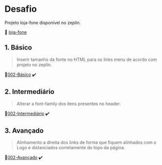 # Desafio

Projeto loja-fone disponível no zeplin.

:link: [loja-fone](https://app.zeplin.io/project/5bf636d49dcaf67e957928b3/screen/5bf637100b478a3e928bb5ba)

## 1. Básico

> Inserir tamanho da fonte no HTML para os links menu de acordo com projeto no zeplin.

:link:[002-Básico](https://github.com/eduardotrandafilov/loja-fone/commit/01a2c3e672b34e4fc2bf3ddaef4b1c9c7e3b9350) :heavy_check_mark:

## 2. Intermediário

> Alterar a font-family dos itens presentes no header.

:link:[002-Intermediário]() :heavy_check_mark:

## 3. Avançado

> Alinhamento a direita dos links de forma que fiquem alinhados com o Logo e distanciados corretamente do topo da página.

:link:[002-Avançado]() :heavy_check_mark:
